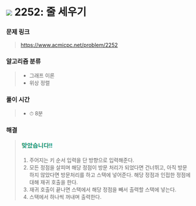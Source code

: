 # <img src="https://static.solved.ac/tier_small/14.svg" width=30> 2252: 줄 세우기 

### 문제 링크
> https://www.acmicpc.net/problem/2252

### 알고리즘 분류
>- 그래프 이론
>- 위상 정렬

### 풀이 시간
>- ⏱ 8분

### 해결
> ![good](../../../Img/good.png)
>1. 주어지는 키 순서 입력을 단 방향으로 입력해준다.
>2. 모든 정점을 살피며 해당 정점이 방문 처리가 되었다면 건너뛰고, 아직 방문하지 않았다면 방문처리를 하고 스택에 넣어준다. 해당 정점과 인접한 정점에 대해 재귀 호출을 한다.
>3. 재귀 호출이 끝나면 스택에서 해당 정점을 빼서 출력할 스택에 넣는다.
>4. 스택에서 하나씩 꺼내며 출력한다.
